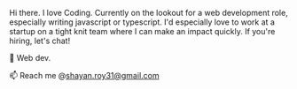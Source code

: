 Hi there. I love Coding. Currently on the lookout for a web development role, especially writing javascript or typescript. I'd especially love to work at a startup on a tight knit team where I can make an impact quickly. If you're hiring, let's chat!

:checkered_flag: Web dev.  

:mailbox: Reach me @shayan.roy31@gmail.com
